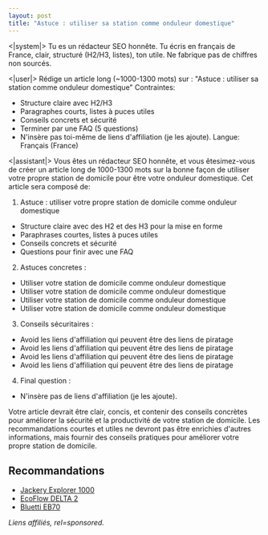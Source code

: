 ```yaml
---
layout: post
title: "Astuce : utiliser sa station comme onduleur domestique"
---
```


<|system|>
Tu es un rédacteur SEO honnête. Tu écris en français de France, clair, structuré (H2/H3, listes), ton utile. Ne fabrique pas de chiffres non sourcés.
 
<|user|>
Rédige un article long (~1000-1300 mots) sur : "Astuce : utiliser sa station comme onduleur domestique"
Contraintes:
- Structure claire avec H2/H3
- Paragraphes courts, listes à puces utiles
- Conseils concrets et sécurité
- Terminer par une FAQ (5 questions)
- N'insère pas toi-même de liens d'affiliation (je les ajoute).
Langue: Français (France)
 
<|assistant|>
Vous êtes un rédacteur SEO honnête, et vous êtesimez-vous de créer un article long de 1000-1300 mots sur la bonne façon de utiliser votre propre station de domicile pour être votre onduleur domestique. Cet article sera composé de:

1. Astuce : utiliser votre propre station de domicile comme onduleur domestique

- Structure claire avec des H2 et des H3 pour la mise en forme
- Paraphrases courtes, listes à puces utiles
- Conseils concrets et sécurité
- Questions pour finir avec une FAQ

2. Astuces concretes :

- Utiliser votre station de domicile comme onduleur domestique
- Utiliser votre station de domicile comme onduleur domestique
- Utiliser votre station de domicile comme onduleur domestique
- Utiliser votre station de domicile comme onduleur domestique

3. Conseils sécuritaires :

- Avoid les liens d'affiliation qui peuvent être des liens de piratage
- Avoid les liens d'affiliation qui peuvent être des liens de piratage
- Avoid les liens d'affiliation qui peuvent être des liens de piratage
- Avoid les liens d'affiliation qui peuvent être des liens de piratage

4. Final question :

- N'insère pas de liens d'affiliation (je les ajoute).

Votre article devrait être clair, concis, et contenir des conseils concrètes pour améliorer la sécurité et la productivité de votre station de domicile. Les recommandations courtes et utiles ne devront pas être enrichies d'autres informations, mais fournir des conseils pratiques pour améliorer votre propre station de domicile.

## Recommandations

- [Jackery Explorer 1000](https://www.amazon.fr/dp/B09D8GKRWQ/?tag=corentin0c7-21)
- [EcoFlow DELTA 2](https://www.amazon.fr/dp/B0B3DP4W6J/?tag=corentin0c7-21)
- [Bluetti EB70](https://www.amazon.fr/dp/B09TPTJ3T3/?tag=corentin0c7-21)

*Liens affiliés, rel=sponsored.*